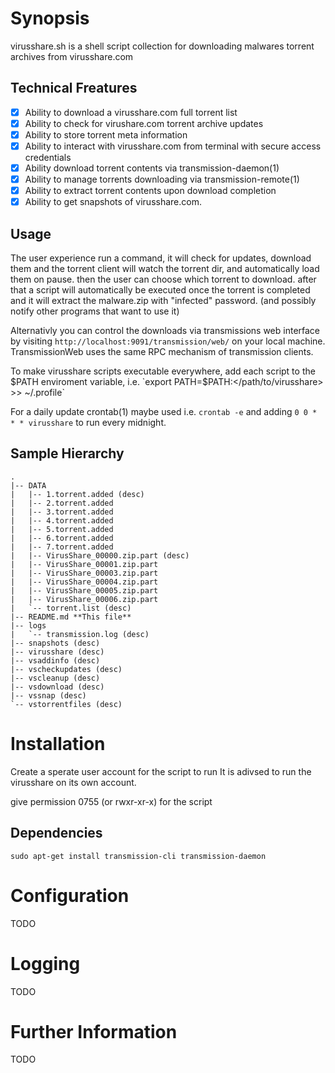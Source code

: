 # Synopsis

virusshare.sh is a shell script collection for downloading malwares torrent archives from virusshare.com

## Technical Freatures
- [x] Ability to download a virusshare.com full torrent list 
- [x] Ability to check for virushare.com torrent archive updates 
- [x] Ability to store torrent meta information
- [x] Ability to interact with virusshare.com from terminal with secure access credentials
- [x] Ability download torrent contents via transmission-daemon(1)
- [x] Ability to manage torrents downloading via transmission-remote(1)
- [x] Ability to extract torrent contents upon download completion 
- [x] Ability to get snapshots of virusshare.com. 

## Usage
The user experience run a command, it will check for updates, download them and the torrent client will watch the torrent dir, and automatically load them on pause. then the user can choose which torrent to download. after that a script will automatically be executed once the torrent is completed and it will extract the malware.zip with "infected" password. (and possibly notify other programs that want to use it)

Alternativly you can control the downloads via transmissions web interface by visiting
`http://localhost:9091/transmission/web/` on your local machine. TransmissionWeb uses the same RPC mechanism of transmission clients.

To make virusshare scripts executable everywhere, add each script to the $PATH enviroment variable, i.e. `export PATH=$PATH:</path/to/virusshare> >> ~/.profile`

For a daily update crontab(1) maybe used i.e. `crontab -e` and adding `0 0 * * * virusshare` to run every midnight.

## Sample Hierarchy
```
.
|-- DATA
|   |-- 1.torrent.added (desc)
|   |-- 2.torrent.added
|   |-- 3.torrent.added
|   |-- 4.torrent.added
|   |-- 5.torrent.added
|   |-- 6.torrent.added
|   |-- 7.torrent.added
|   |-- VirusShare_00000.zip.part (desc)
|   |-- VirusShare_00001.zip.part
|   |-- VirusShare_00003.zip.part
|   |-- VirusShare_00004.zip.part
|   |-- VirusShare_00005.zip.part
|   |-- VirusShare_00006.zip.part
|   `-- torrent.list (desc)
|-- README.md **This file**
|-- logs
|   `-- transmission.log (desc)
|-- snapshots (desc)
|-- virusshare (desc)
|-- vsaddinfo (desc)
|-- vscheckupdates (desc)
|-- vscleanup (desc)
|-- vsdownload (desc)
|-- vssnap (desc)
`-- vstorrentfiles (desc)
```
# Installation
Create a sperate user account for the script to run
It is adivsed to run the virusshare on its own account.

give permission 0755 (or rwxr-xr-x) for the script 

## Dependencies
`sudo apt-get install transmission-cli transmission-daemon`

# Configuration
TODO

# Logging
TODO
# Further Information
TODO
